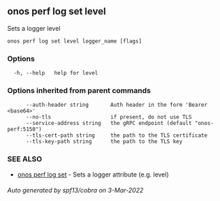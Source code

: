 ## onos perf log set level

Sets a logger level

```
onos perf log set level logger_name [flags]
```

### Options

```
  -h, --help   help for level
```

### Options inherited from parent commands

```
      --auth-header string       Auth header in the form 'Bearer <base64>'
      --no-tls                   if present, do not use TLS
      --service-address string   the gRPC endpoint (default "onos-perf:5150")
      --tls-cert-path string     the path to the TLS certificate
      --tls-key-path string      the path to the TLS key
```

### SEE ALSO

* [onos perf log set](onos_perf_log_set.md)	 - Sets a logger attribute (e.g. level)

###### Auto generated by spf13/cobra on 3-Mar-2022
